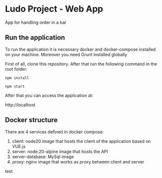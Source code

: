 # Ludo Project - Web App

App for handling order in a bar

## Run the application

To run the application it is necessary docker and docker-compose installed on your machine. Moreover you need Grunt installed globally

First of all, clone this repository. After that run the following command in the root folder:

```
npm install
```

```
npm start
```

After that you can access the application at:

http://localhost

## Docker structure

There are 4 services defined in docker compose:

1. client: node20 image that hosts the client of the application based on VUE.js
2. server: node:20-alpine image that hosts the API 
3. server-database: MySql image
4. proxy: nginx image that works as proxy between client and server

test
